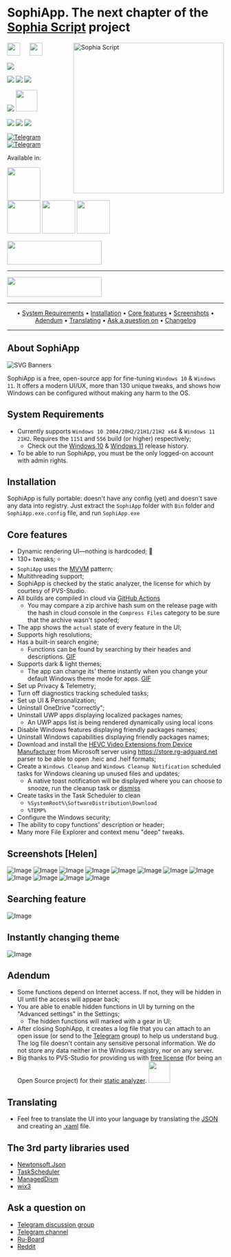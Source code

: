 # SophiApp. The next chapter of the [Sophia Script](https://github.com/farag2/Sophia-Script-for-Windows) project

<img src="https://raw.githubusercontent.com/Sophia-Community/SophiApp/master/img/sophiapp_big.svg" alt="Sophia Script" width='350' align="right">

<img src="https://upload.wikimedia.org/wikipedia/commons/0/05/Windows_10_Logo.svg" height="30px"/> &emsp; <img src="https://upload.wikimedia.org/wikipedia/commons/e/e6/Windows_11_logo.svg" height="30px"/>

<p align="left">
  <a href="https://github.com/Sophia-Community/SophiApp/actions"><img src="https://img.shields.io/github/workflow/status/Sophia-Community/SophiApp/Build Release?label=GitHub%20Actions&logo=GitHub"></a>

  <a href="https://github.com/Sophia-Community/sophiapp/releases/latest"><img src="https://img.shields.io/github/v/release/Sophia-Community/sophiapp"></a>
  <a href="https://github.com/Sophia-Community/sophiapp/releases"><img src="https://img.shields.io/github/v/release/Sophia-Community/SophiApp?include_prereleases&label=pre-release&style=flat"></a>
  <a href="https://github.com/Sophia-Community/sophiapp/releases"><img src="https://img.shields.io/tokei/lines/github/Sophia-Community/SophiApp"></a>

  <a href="https://github.com/Sophia-Community/sophiapp/releases"><img src="https://img.shields.io/github/downloads/Sophia-Community/sophiapp/total?label=downloads%20%28since%20September%202021%29"></a> <a href="https://pvs-studio.com/pvs-studio"><img src="https://cdn.pvs-studio.com/static/images/logo/pvs_logo_7.svg" height="50px"/></a>

  <a href="https://www.linkedin.com/in/vladimir-nameless-132745a1"><img src="https://img.shields.io/badge/UI/UX%20by-Vladimir%20Nameless-blue?style=flat&logo=linkedin"></a>
  <a href="https://www.linkedin.com/in/наталия-гуменюк-ba4a04161"><img src="https://img.shields.io/badge/Logo%20by-Natalia-blue?style=flat&logo=linkedin"></a>
  <img src="https://img.shields.io/badge/Made%20with-149ce2.svg?color=149ce2"><img src="https://raw.githubusercontent.com/Sophia-Community/SophiApp/master/img/heart.svg" height="17px"/>

  [telegram-news-badge]: https://img.shields.io/badge/Sophia%20News-Telegram-blue?style=flat&logo=Telegram
  [telegram-news]: https://t.me/sophianews
  [telegram-group]: https://t.me/sophia_chat
  [telegram-group-badge]: https://img.shields.io/badge/Sophia%20Chat-Telegram-blue?style=flat&logo=Telegram

  [![Telegram][telegram-news-badge]][telegram-news]
  [![Telegram][telegram-group-badge]][telegram-group]
</p>

Available in: <img src="https://upload.wikimedia.org/wikipedia/commons/a/ae/Flag_of_the_United_Kingdom.svg" height="11px"/> <img src="https://upload.wikimedia.org/wikipedia/commons/f/f3/Flag_of_Russia.svg" height="11px"/>

<a href="https://www.comss.ru/page.php?id=9679"><img src="https://cdn.comss.net/img/logo51.png" width=77px height=77px></a>
<a href="https://www.majorgeeks.com/files/details/sophiapp.html"><img src="https://www.majorgeeks.com/images/logos/majorgeeks.gif" width=77px height=77px></a>
<a href="https://www.softpedia.com/get/Tweak/System-Tweak/SophiApp.shtml"><img src="https://pbs.twimg.com/profile_images/513959345847955458/Ego1jjO6_400x400.png" width=77px height=77px></a>
<a href="https://www.deskmodder.de/blog/2022/02/07/sophiapp-einmal-angeschaut/"><img src="https://pbs.twimg.com/profile_images/559308748598951936/T8rDc30R_400x400.png" width=77px height=77px></a>

<a href="https://github.com/Sophia-Community/SophiApp/releases"><img src="https://raw.githubusercontent.com/farag2/Sophia-Script-for-Windows/master/img/SSdownloadbutton.svg" width=220px height=55px></a>

***

<a href="https://yoomoney.ru/to/4100116615568835"><img src="https://yoomoney.ru/i/shop/iomoney_logo_color_example.png" width=220px height=46px></a>

***

<p align="center">
	&bull;
	<a href="#system-requirements">System Requirements</a>
	&bull;
	<a href="#installation">Installation</a>
	&bull;
	<a href="#core-features">Core features</a>
	&bull;
	<a href="#screenshots-helen">Screenshots</a>
	&bull;
	<a href="#adendum">Adendum</a>
	&bull;
	<a href="#translating">Translating</a>
	&bull;
	<a href="#ask-a-question-on">Ask a question on</a>
	&bull;
	<a href="https://github.com/Sophia-Community/SophiApp/blob/master/CHANGELOG.md">Changelog</a>
</p>

***

## About SophiApp

![SVG Banners](https://svg-banners.vercel.app/api?type=typeWriter&text1=Made%20with%20❤️%20of%20Windows®&width=400&height=70)

SophiApp is a free, open-source app for fine-tuning `Windows 10` & `Windows 11`. It offers a modern UI/UX, more than 130 unique tweaks, and shows how Windows can be configured without making any harm to the OS.

## System Requirements

* Currently supports `Windows 10 2004/20H2/21H1/21H2 x64` & `Windows 11 21H2`. Requires the `1151` and `556` build (or higher) respectively;
  * Check out the [Windows 10](https://support.microsoft.com/en-us/topic/windows-10-update-history-7dd3071a-3906-fa2c-c342-f7f86728a6e3) & [Windows 11](https://support.microsoft.com/topic/windows-11-update-history-a19cd327-b57f-44b9-84e0-26ced7109ba9) release history.
* To be able to run SophiApp, you must be the only logged-on account with admin rights.

## Installation

SophiApp is fully portable: doesn't have any config (yet) and doesn't save any data into registry. Just extract the `SophiApp` folder with `Bin` folder and `SophiApp.exe.config` file, and run `SophiApp.exe`

## Core features

* Dynamic rendering UI—nothing is hardcoded; 👻
* 130+ tweaks; ⭐
* `SophiApp` uses the [MVVM](https://en.wikipedia.org/wiki/Model–view–viewmodel) pattern;
* Multithreading support;
* SophiApp is checked by the static analyzer, the license for which by courtesy of PVS-Studio.
* All builds are compiled in cloud via [GitHub Actions](https://github.com/Sophia-Community/SophiApp/actions)
  * You may compare a zip archive hash sum on the release page with the hash in cloud console in the `Compress Files` category to be sure that the archive wasn't spoofed;
* The app shows the `actual` state of every feature in the UI;
* Supports high resolutions;
* Has a built-in search engine;
  * Functions can be found by searching by their heades and descriptions. [GIF](#searching-feature)
* Supports dark & light themes;
  * The app can change its' theme instantly when you change your default Windows theme mode for apps. [GIF](#instantly-changing-theme)
* Set up Privacy & Telemetry;
* Turn off diagnostics tracking scheduled tasks;
* Set up UI & Personalization;
* Uninstall OneDrive "correctly";
* Uninstall UWP apps displaying localized packages names;
  * An UWP apps list is being rendered dynamically using local icons
* Disable Windows features displaying friendly packages names;
* Uninstall Windows capabilities displaying friendly packages names;
* Download and install the [HEVC Video Extensions from Device Manufacturer](https://www.microsoft.com/p/hevc-video-extensions-from-device-manufacturer/9n4wgh0z6vhq) from Microsoft server using <https://store.rg-adguard.net> parser to be able to open .heic and .heif formats;
* Create a `Windows Cleanup` and `Windows Cleanup Notification` scheduled tasks for Windows cleaning up unused files and updates;
  * A native toast notification will be displayed where you can choose to snooze, run the cleanup task or [dismiss](#native-interactive-toasts-for-the-windows-cleanup-scheduled-task)
* Create tasks in the Task Scheduler to clean
  * `%SystemRoot%\SoftwareDistribution\Download`
  * `%TEMP%`
* Configure the Windows security;
* The ability to copy functions' description or header;
* Many more File Explorer and context menu "deep" tweaks.

## Screenshots [Helen]

![Image](https://github.com/Sophia-Community/SophiApp/raw/master/img/1.png)
![Image](https://github.com/Sophia-Community/SophiApp/raw/master/img/2.png)
![Image](https://github.com/Sophia-Community/SophiApp/raw/master/img/3.png)
![Image](https://github.com/Sophia-Community/SophiApp/raw/master/img/4.png)
![Image](https://github.com/Sophia-Community/SophiApp/raw/master/img/5.png)
![Image](https://github.com/Sophia-Community/SophiApp/raw/master/img/6.png)
![Image](https://github.com/Sophia-Community/SophiApp/raw/master/img/7.png)
![Image](https://github.com/Sophia-Community/SophiApp/raw/master/img/8.png)
![Image](https://github.com/Sophia-Community/SophiApp/raw/master/img/9.png)
![Image](https://github.com/Sophia-Community/SophiApp/raw/master/img/10.png)
![Image](https://github.com/Sophia-Community/SophiApp/raw/master/img/11.png)
![Image](https://github.com/Sophia-Community/SophiApp/raw/master/img/12.gif)

## Searching feature

![Image](https://github.com/Sophia-Community/SophiApp/raw/master/img/search.gif)

## Instantly changing theme

![Image](https://github.com/Sophia-Community/SophiApp/raw/master/img/theme.gif)

##  Adendum

* Some functions depend on Internet access. If not, they will be hidden in UI until the access will appear back;
* You are able to enable hidden functions in UI by turning on the "Advanced settings" in the Settings;
  * The hidden functions will marked with a gear in UI;
* After closing SophiApp, it creates a log file that you can attach to an open issue (or send to the [Telegram](https://t.me/sophia_chat) group) to help us understand bug. The log file doesn't contain any sensitive personal information. We do not store any data neither in the Windows registry, nor on any server.
* Big thanks to PVS-Studio for providing us with [free license](https://pvs-studio.com/en/order/open-source-license) (for being an Open Source project) for their [static analyzer](https://pvs-studio.com/pvs-studio). <img src="https://cdn.pvs-studio.com/static/images/logo/pvs_logo_7.svg" height="50px"/>

## Translating

* Feel free to translate the UI into your language by translating the [JSON](https://github.com/Sophia-Community/SophiApp/blob/master/SophiApp/SophiApp/Resources/UIData.json) and creating an [.xaml](https://github.com/Sophia-Community/SophiApp/tree/master/SophiApp/SophiApp/Localizations) file.

## The 3rd party libraries used

* [Newtonsoft.Json](https://github.com/JamesNK/Newtonsoft.Json)
* [TaskScheduler](https://github.com/dahall/taskscheduler)
* [ManagedDism](https://github.com/jeffkl/ManagedDism)
* [wix3](https://github.com/wixtoolset/wix3)

## Ask a question on

* [Telegram discussion group](https://t.me/sophia_chat)
* [Telegram channel](https://t.me/sophianews)
* [Ru-Board](https://forum.ru-board.com/topic.cgi?forum=5&topic=50903)
* [Reddit](https://www.reddit.com/user/farag2/)
